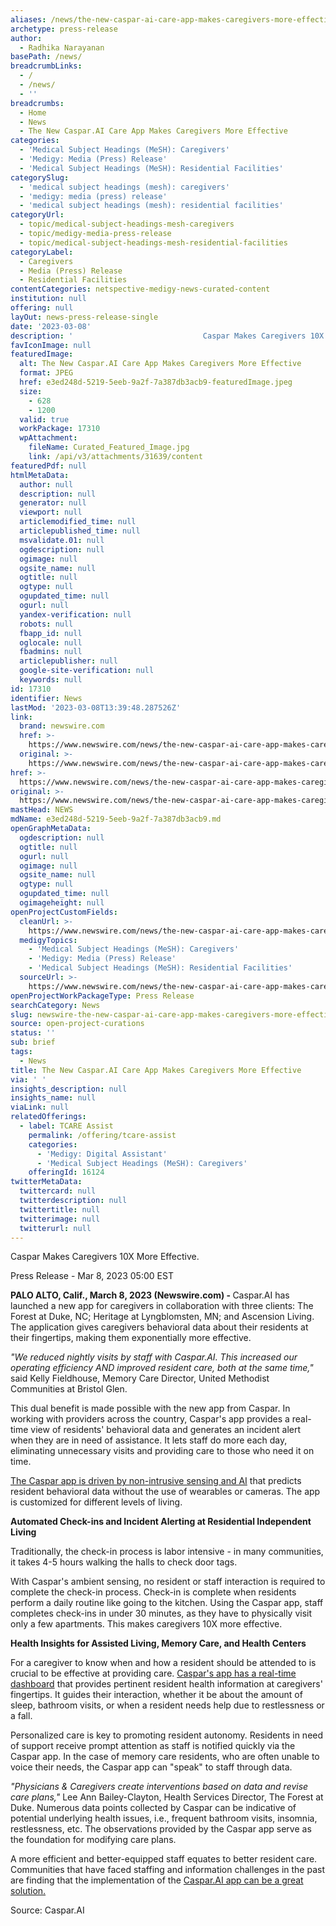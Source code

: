 ```yaml
---
aliases: /news/the-new-caspar-ai-care-app-makes-caregivers-more-effective
archetype: press-release
author:
  - Radhika Narayanan
basePath: /news/
breadcrumbLinks:
  - /
  - /news/
  - ''
breadcrumbs:
  - Home
  - News
  - The New Caspar.AI Care App Makes Caregivers More Effective
categories:
  - 'Medical Subject Headings (MeSH): Caregivers'
  - 'Medigy: Media (Press) Release'
  - 'Medical Subject Headings (MeSH): Residential Facilities'
categorySlug:
  - 'medical subject headings (mesh): caregivers'
  - 'medigy: media (press) release'
  - 'medical subject headings (mesh): residential facilities'
categoryUrl:
  - topic/medical-subject-headings-mesh-caregivers
  - topic/medigy-media-press-release
  - topic/medical-subject-headings-mesh-residential-facilities
categoryLabel:
  - Caregivers
  - Media (Press) Release
  - Residential Facilities
contentCategories: netspective-medigy-news-curated-content
institution: null
offering: null
layOut: news-press-release-single
date: '2023-03-08'
description: '                             Caspar Makes Caregivers 10X More Effective.                                                 Press Release     -                                                          Ma'
favIconImage: null
featuredImage:
  alt: The New Caspar.AI Care App Makes Caregivers More Effective
  format: JPEG
  href: e3ed248d-5219-5eeb-9a2f-7a387db3acb9-featuredImage.jpeg
  size:
    - 628
    - 1200
  valid: true
  workPackage: 17310
  wpAttachment:
    fileName: Curated_Featured_Image.jpg
    link: /api/v3/attachments/31639/content
featuredPdf: null
htmlMetaData:
  author: null
  description: null
  generator: null
  viewport: null
  articlemodified_time: null
  articlepublished_time: null
  msvalidate.01: null
  ogdescription: null
  ogimage: null
  ogsite_name: null
  ogtitle: null
  ogtype: null
  ogupdated_time: null
  ogurl: null
  yandex-verification: null
  robots: null
  fbapp_id: null
  oglocale: null
  fbadmins: null
  articlepublisher: null
  google-site-verification: null
  keywords: null
id: 17310
identifier: News
lastMod: '2023-03-08T13:39:48.287526Z'
link:
  brand: newswire.com
  href: >-
    https://www.newswire.com/news/the-new-caspar-ai-care-app-makes-caregivers-more-effective-21976432
  original: >-
    https://www.newswire.com/news/the-new-caspar-ai-care-app-makes-caregivers-more-effective-21976432
href: >-
  https://www.newswire.com/news/the-new-caspar-ai-care-app-makes-caregivers-more-effective-21976432
original: >-
  https://www.newswire.com/news/the-new-caspar-ai-care-app-makes-caregivers-more-effective-21976432
mastHead: NEWS
mdName: e3ed248d-5219-5eeb-9a2f-7a387db3acb9.md
openGraphMetaData:
  ogdescription: null
  ogtitle: null
  ogurl: null
  ogimage: null
  ogsite_name: null
  ogtype: null
  ogupdated_time: null
  ogimageheight: null
openProjectCustomFields:
  cleanUrl: >-
    https://www.newswire.com/news/the-new-caspar-ai-care-app-makes-caregivers-more-effective-21976432
  medigyTopics:
    - 'Medical Subject Headings (MeSH): Caregivers'
    - 'Medigy: Media (Press) Release'
    - 'Medical Subject Headings (MeSH): Residential Facilities'
  sourceUrl: >-
    https://www.newswire.com/news/the-new-caspar-ai-care-app-makes-caregivers-more-effective-21976432
openProjectWorkPackageType: Press Release
searchCategory: News
slug: newswire-the-new-caspar-ai-care-app-makes-caregivers-more-effective
source: open-project-curations
status: ''
sub: brief
tags:
  - News
title: The New Caspar.AI Care App Makes Caregivers More Effective
via: ' '
insights_description: null
insights_name: null
viaLink: null
relatedOfferings:
  - label: TCARE Assist
    permalink: /offering/tcare-assist
    categories:
      - 'Medigy: Digital Assistant'
      - 'Medical Subject Headings (MeSH): Caregivers'
    offeringId: 16124
twitterMetaData:
  twittercard: null
  twitterdescription: null
  twittertitle: null
  twitterimage: null
  twitterurl: null
---
```

<div id="readability-page-1" class="page"><p>                             Caspar Makes Caregivers 10X More Effective.                        </p><div>                         <p><span>Press Release</span>     <span>-</span>         <span>                                                 Mar 8, 2023 05:00 EST                        </span> </p>                    </div><div itemprop="articleBody">                          <p>    <strong>         PALO ALTO, Calif., March 8, 2023 (Newswire.com)         -     </strong>Caspar.AI has launched a new app for caregivers in collaboration with three clients: The Forest at Duke, NC; Heritage at Lyngblomsten, MN; and Ascension Living. The application gives caregivers behavioral data about their residents at their fingertips, making them exponentially more effective.</p> <p><i>"We reduced nightly visits by staff with Caspar.AI. This increased our operating efficiency AND improved resident care, both at the same time,"</i> said Kelly Fieldhouse, Memory Care Director, United Methodist Communities at Bristol Glen.</p> <p>This dual benefit is made possible with the new app from Caspar. In working with providers across the country, Caspar's app provides a real-time view of residents' behavioral data and generates an incident alert when they are in need of assistance. It lets staff do more each day, eliminating unnecessary visits and providing care to those who need it on time.</p> <p><a href="https://stats.newswire.com/x/html?final=aHR0cHM6Ly9jYXNwYXIuYWkvI3RlY2hub2xvZ3k&amp;hit%2Csum=WyIzdTBvZHgiLCIzdTBvZHkiLCIzdTBvZHoiXQ" target="_blank">The Caspar app is driven by non-intrusive sensing and AI</a> that predicts resident behavioral data without the use of wearables or cameras. The app is customized for different levels of living.</p> <p><strong>Automated Check-ins and Incident Alerting at Residential Independent Living</strong></p> <p>Traditionally, the check-in process is labor intensive - in many communities, it takes 4-5 hours walking the halls to check door tags.</p> <p>With Caspar's ambient sensing, no resident or staff interaction is required to complete the check-in process. Check-in is complete when residents perform a daily routine like going to the kitchen. Using the Caspar app, staff completes check-ins in under 30 minutes, as they have to physically visit only a few apartments. This makes caregivers 10X more effective.</p> <p><strong>Health Insights for Assisted Living, Memory Care, and Health Centers</strong></p> <p>For a caregiver to know when and how a resident should be attended to is crucial to be effective at providing care.&nbsp;<a href="https://stats.newswire.com/x/html?final=aHR0cHM6Ly9jYXNwYXIuYWkv&amp;hit%2Csum=WyIzdTBvZTAiLCIzdTBvZTEiLCIzdTBvZHoiXQ" target="_blank">Caspar's app has a real-time dashboard</a> that provides pertinent resident health information at caregivers' fingertips. It guides their interaction, whether it be about the amount of sleep, bathroom visits, or when a resident needs help due to restlessness or a fall.</p> <p>Personalized care is key to promoting resident autonomy. Residents in need of support receive prompt attention as staff is notified quickly via the Caspar app. In the case of memory care residents, who are often unable to voice their needs, the Caspar app can "speak" to staff through data.&nbsp;&nbsp;</p> <p><i>"Physicians &amp; Caregivers create interventions based on data and revise care plans," </i>Lee Ann Bailey-Clayton, Health Services Director, The Forest at Duke. Numerous data points collected by Caspar can be indicative of potential underlying health issues, i.e., frequent bathroom visits, insomnia, restlessness, etc. The observations provided by the Caspar app serve as the foundation for modifying care plans.</p> <p>A more efficient and better-equipped staff equates to better resident care. Communities that have faced staffing and information challenges in the past are finding that the implementation of the <a href="https://stats.newswire.com/x/html?final=aHR0cHM6Ly9jYXNwYXIuYWkv&amp;hit%2Csum=WyIzdTBvZTAiLCIzdTBvZTIiLCIzdTBvZHoiXQ" target="_blank">Caspar.AI app can be a great solution.</a></p>                                                                               <p>Source: Caspar.AI</p>                                              </div></div>
